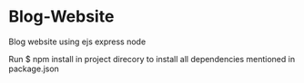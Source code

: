 # Blog-Website
Blog website using ejs express node

Run $ npm install in project direcory to install all dependencies mentioned in package.json
